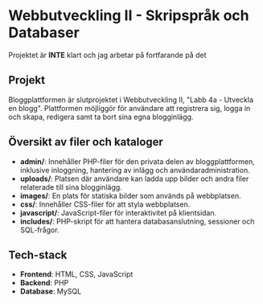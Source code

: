# Webbutveckling II - Skripspråk och Databaser
Projektet är **INTE** klart och jag arbetar på fortfarande på det

## Projekt
Bloggplattformen är slutprojektet i Webbutveckling II, "Labb 4a - Utveckla en blogg". 
Plattformen möjliggör för användare att registrera sig, logga in och skapa, redigera samt ta bort sina egna blogginlägg.

## Översikt av filer och kataloger

- **admin/**: Innehåller PHP-filer för den privata delen av bloggplattformen, inklusive inloggning, hantering av inlägg och användaradministration.
- **uploads/**: Platsen där användare kan ladda upp bilder och andra filer relaterade till sina blogginlägg.
- **images/**: En plats för statiska bilder som används på webbplatsen.
- **css/**: Innehåller CSS-filer för att styla webbplatsen.
- **javascript/**: JavaScript-filer för interaktivitet på klientsidan.
- **includes/**: PHP-skript för att hantera databasanslutning, sessioner och SQL-frågor.

## Tech-stack

- **Frontend**: HTML, CSS, JavaScript
- **Backend**: PHP
- **Database**: MySQL